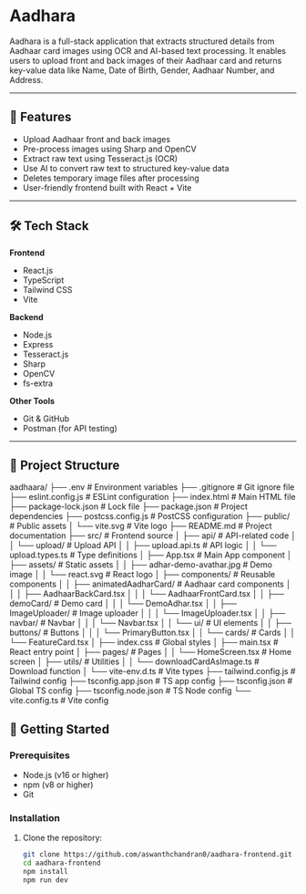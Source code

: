 # Aadhara

Aadhara is a full-stack application that extracts structured details from Aadhaar card images using OCR and AI-based text processing. It enables users to upload front and back images of their Aadhaar card and returns key-value data like Name, Date of Birth, Gender, Aadhaar Number, and Address.

---

## 🚀 Features

- Upload Aadhaar front and back images
- Pre-process images using Sharp and OpenCV
- Extract raw text using Tesseract.js (OCR)
- Use AI to convert raw text to structured key-value data
- Deletes temporary image files after processing
- User-friendly frontend built with React + Vite

---

## 🛠️ Tech Stack

**Frontend**
- React.js
- TypeScript
- Tailwind CSS
- Vite

**Backend**
- Node.js
- Express
- Tesseract.js
- Sharp
- OpenCV
- fs-extra

**Other Tools**
- Git & GitHub
- Postman (for API testing)

---

## 📁 Project Structure
aadhaara/
├── .env # Environment variables
├── .gitignore # Git ignore file
├── eslint.config.js # ESLint configuration
├── index.html # Main HTML file
├── package-lock.json # Lock file
├── package.json # Project dependencies
├── postcss.config.js # PostCSS configuration
├── public/ # Public assets
│ └── vite.svg # Vite logo
├── README.md # Project documentation
├── src/ # Frontend source
│ ├── api/ # API-related code
│ │ └── upload/ # Upload API
│ │ ├── upload.api.ts # API logic
│ │ └── upload.types.ts # Type definitions
│ ├── App.tsx # Main App component
│ ├── assets/ # Static assets
│ │ ├── adhar-demo-avathar.jpg # Demo image
│ │ └── react.svg # React logo
│ ├── components/ # Reusable components
│ │ ├── animatedAadharCard/ # Aadhaar card components
│ │ │ ├── AadhaarBackCard.tsx
│ │ │ └── AadhaarFrontCard.tsx
│ │ ├── demoCard/ # Demo card
│ │ │ └── DemoAdhar.tsx
│ │ ├── ImageUploader/ # Image uploader
│ │ │ └── ImageUploader.tsx
│ │ ├── navbar/ # Navbar
│ │ │ └── Navbar.tsx
│ │ └── ui/ # UI elements
│ │ ├── buttons/ # Buttons
│ │ │ └── PrimaryButton.tsx
│ │ └── cards/ # Cards
│ │ └── FeatureCard.tsx
│ ├── index.css # Global styles
│ ├── main.tsx # React entry point
│ ├── pages/ # Pages
│ │ └── HomeScreen.tsx # Home screen
│ ├── utils/ # Utilities
│ │ └── downloadCardAsImage.ts # Download function
│ └── vite-env.d.ts # Vite types
├── tailwind.config.js # Tailwind config
├── tsconfig.app.json # TS app config
├── tsconfig.json # Global TS config
├── tsconfig.node.json # TS Node config
└── vite.config.ts # Vite config



## 🧪 Getting Started

### Prerequisites
- Node.js (v16 or higher)
- npm (v8 or higher)
- Git

### Installation

1. Clone the repository:
   ```bash
   git clone https://github.com/aswanthchandran0/aadhara-frontend.git
   cd aadhara-frontend
   npm install
   npm run dev